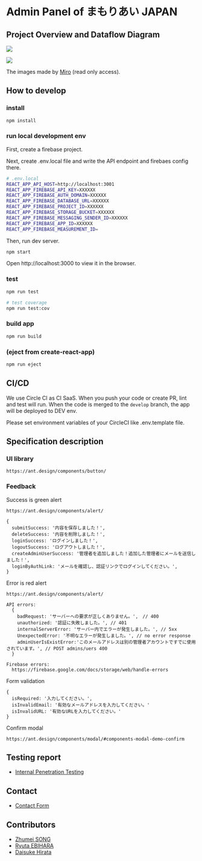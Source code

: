 # Admin Panel of まもりあい JAPAN

## Project Overview and Dataflow Diagram

![](./docs/overview.jpg)

![](./docs/dfd.jpg)

The images made by [Miro](https://miro.com/app/board/o9J_ksGHtPE=/) (read only access).

## How to develop

### install

```sh
npm install
```

### run local development env


First, create a firebase project.

Next, create .env.local file and write the API endpoint and firebaes config there.

```sh
# .env.local
REACT_APP_API_HOST=http://localhost:3001
REACT_APP_FIREBASE_API_KEY=XXXXXX
REACT_APP_FIREBASE_AUTH_DOMAIN=XXXXXX
REACT_APP_FIREBASE_DATABASE_URL=XXXXXX
REACT_APP_FIREBASE_PROJECT_ID=XXXXXX
REACT_APP_FIREBASE_STORAGE_BUCKET=XXXXXX
REACT_APP_FIREBASE_MESSAGING_SENDER_ID=XXXXXX
REACT_APP_FIREBASE_APP_ID=XXXXXX
REACT_APP_FIREBASE_MEASUREMENT_ID=
```

Then, run dev server.

```sh
npm start
```

Open http://localhost:3000 to view it in the browser.

### test

```sh
npm run test

# test coverage
npm run test:cov
```

### build app

```sh
npm run build
```

### (eject from create-react-app)

```sh
npm run eject
```

## CI/CD

We use Circle CI as CI SaaS.
When you push your code or create PR, lint and test will run.
When the code is merged to the `develop` branch, the app will be deployed to DEV env.

Please set environment variables of your CircleCI like .env.template file.

## Specification description

### UI library

    https://ant.design/components/button/

### Feedback

Success is green alert

    https://ant.design/components/alert/

    {
      submitSuccess: '内容を保存しました！',
      deleteSuccess: '内容を削除しました！',
      loginSuccess: 'ログインしました！',
      logoutSuccess: 'ログアウトしました！',
      createAdminUserSuccess: '管理者を追加しました！追加した管理者にメールを送信しました！',
      loginByAuthLink: 'メールを確認し、認証リンクでログインしてください。',
    }

Error is red alert

    https://ant.design/components/alert/

    API errors:
      {
        badRequest: 'サーバーへの要求が正しくありません。',　// 400
        unauthorized: '認証に失敗しました。', // 401
        internalServerError: 'サーバー内でエラーが発生しました。', // 5xx
        UnexpectedError: '不明なエラーが発生しました。', // no error response
        adminUserIsExistError:'このメールアドレスは別の管理者アカウントですでに使用されています。', // POST admins/uers 400
      }

    Firebase errors:
      https://firebase.google.com/docs/storage/web/handle-errors

Form validation

    {
      isRequired: '入力してください。',
      isInvalidEmail: '有効なメールアドレスを入力してください。'
      isInvalidURL: '有効なURLを入力してください。'
    }

Confirm modal

    https://ant.design/components/modal/#components-modal-demo-confirm

## Testing report

- [Internal Penetration Testing](https://docs.google.com/document/d/1OfCHe0gPAP1MTm5kr68lDkvBgg1JImvt7TguHLq5NUs/edit?usp=sharing)

## Contact

- [Contact Form](https://docs.google.com/forms/d/e/1FAIpQLSfcGM9itQ3i--GN9FUsQpdlW58Ug4Y6lcnE11N-igILDJdZlw/viewform)

## Contributors

- [Zhumei SONG](https://github.com/zhumeisongsong)
- [Ryuta EBIHARA](https://github.com/ebiryu)
- [Daisuke Hirata](https://github.com/DaisukeHirata)

